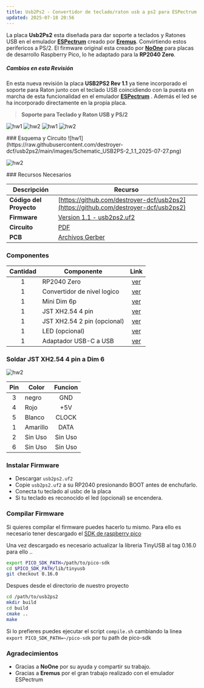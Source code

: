```yaml
---
title: Usb2Ps2 - Convertidor de teclado/raton usb a ps2 para ESPectrum (Rev 1.1)
updated: 2025-07-18 20:56
---
```


La placa **Usb2Ps2** esta diseñada para dar soporte a teclados y Ratones USB en el emulador **[ESPectrum](https://github.com/EremusOne/ESPectrum)** creado por **[Eremus](https://github.com/EremusOne)**. Convirtiendo estos perifericos a PS/2. El firmware original esta creado por **[NoOne](https://github.com/No0ne/ps2x2pico)** para placas de desarrollo Raspberry Pico, lo he adaptado para la **RP2040 Zero**.

##### Cambios en esta Revisión
En esta nueva revisión la placa **USB2PS2 Rev 1.1** ya tiene incorporado el soporte para Raton  junto con el teclado USB coincidiendo con la puesta en marcha de esta funcionalidad en el emulador **[ESPectrum](https://github.com/EremusOne/ESPectrum)** . Además el led se ha incorporado directamente en la propia placa.

> **Soporte para Teclado y Raton USB y PS/2** 

![hw1](https://raw.githubusercontent.com/destroyer-dcf/usb2ps2/main/images/pcb1.1-A.jpg)
![hw2](https://raw.githubusercontent.com/destroyer-dcf/usb2ps2/main/images/pcb1.1-B.jpg)
![hw1](https://raw.githubusercontent.com/destroyer-dcf/usb2ps2/main/images/pcb1.1-D.jpg)
![hw2](https://raw.githubusercontent.com/destroyer-dcf/usb2ps2/main/images/pcb1.1-E.jpg)

<div class="divider"></div>
### Esquema y Circuito
![hw1](https://raw.githubusercontent.com/destroyer-dcf/usb2ps2/main/images/Schematic_USB2PS-2_1.1_2025-07-27.png) 

![hw2](https://raw.githubusercontent.com/destroyer-dcf/usb2ps2/main/images/pcb1.1-C.jpg) 

<div class="divider"></div>
### Recursos Necesarios

| Descripción | Recurso|
|----------|----------|
| **Código del Proyecto**    | [https://github.com/destroyer-dcf/usb2ps2](https://github.com/destroyer-dcf/usb2ps2)| 
| **Firmware**    | [Version 1.1 - usb2ps2.uf2](https://github.com/destroyer-dcf/usb2ps2/releases/download/1.1/usb2ps2.uf2)   |
| **Circuito**    | [PDF](https://github.com/destroyer-dcf/usb2ps2/releases/download/1.1/Schematic_USB2PS-2_1.1_2024-12-01.pdf)| 
| **PCB**   | [Archivos Gerber](https://github.com/destroyer-dcf/usb2ps2/releases/download/1.1/Gerber_USB2PS-2_1.1_PCB_USB2PS-2_1.1_2024-12-01.zip) | 


<div class="divider"></div>

### Componentes

| Cantidad | Componente| Link |
|:----------:|----------|:-------------:|
| 1    | RP2040 Zero   | [ver](https://acortar.link/Bv6ozr)  |
| 1    | Convertidor de nivel logico   | [ver](https://acortar.link/reAbsi)   |
| 1    | Mini Dim 6p   | [ver](https://acortar.link/yrMd11)    |
| 1    | JST XH2.54 4 pin| [ver](https://acortar.link/VGCncE)    |
| 1    | JST XH2.54 2 pin (opcional)| [ver](https://acortar.link/VGCncE)    |
| 1    | LED (opcional)| [ver](https://acortar.link/jYP3aA)    |
| 1    | Adaptador USB-C a USB | [ver](https://es.aliexpress.com/item/1005004621683764.html#nav-specification) |

### Soldar JST XH2.54 4 pin a Dim 6


![hw2](https://raw.githubusercontent.com/destroyer-dcf/usb2ps2/main/images/dim6.jpg) 

| Pin | Color| Funcion |
|:-----:|----------|:----------:|
| 3    | negro   | GND  |
| 4    | Rojo   | +5V  |
| 5    | Blanco   | CLOCK   |
| 1    | Amarillo| DATA    |
| 2    | Sin Uso| Sin Uso  |
| 6    | Sin Uso| Sin Uso |


<!-- ```diff
- text in yellow
+ text in green
! text in orange
# text in gray
@@ text in purple (and bold)@@
``` -->


### Instalar Firmware
* Descargar  `usb2ps2.uf2`
* Copie `usb2ps2.uf2` a su RP2040 presionando BOOT antes de enchufarlo.
* Conecta tu teclado al usbc de la placa
* Si tu teclado es reconocido el led (opcional) se encendera.

### Compilar Firmware

Si quieres compilar el firmware puedes hacerlo tu mismo. Para ello es necesario tener descargado el [SDK de raspberry pico](https://github.com/raspberrypi/pico-sdk)

Una vez descargado es necesario actualizar la libreria TinyUSB al tag 0.16.0 para ello ..

```bash
export PICO_SDK_PATH=/path/to/pico-sdk
cd $PICO_SDK_PATH/lib/tinyusb
git checkout 0.16.0
```

Despues desde el directorio de nuestro proyecto

```bash
cd /path/to/usb2ps2
mkdir build
cd build
cmake ..
make
```

Si lo prefieres puedes ejecutar el script `compile.sh` cambiando la linea  `export PICO_SDK_PATH=~/pico-sdk` por tu path de pico-sdk

### Agradecimientos
* Gracias a **NoOne** por su ayuda y compartir su trabajo.
* Gracias a **Eremus** por el gran trabajo realizado con el emulador ESPectrum